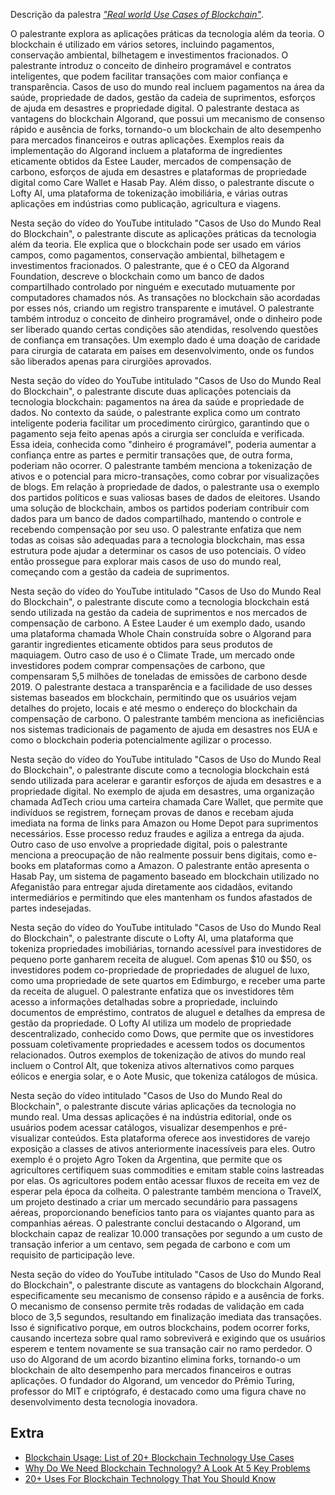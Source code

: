 Descrição da palestra *["Real world Use Cases of Blockchain"](https://www.youtube.com/watch?v=gKA1mzajwyA)*.

O palestrante explora as aplicações práticas da tecnologia além da teoria. O blockchain é utilizado em vários setores, incluindo pagamentos, conservação ambiental, bilhetagem e investimentos fracionados. O palestrante introduz o conceito de dinheiro programável e contratos inteligentes, que podem facilitar transações com maior confiança e transparência. Casos de uso do mundo real incluem pagamentos na área da saúde, propriedade de dados, gestão da cadeia de suprimentos, esforços de ajuda em desastres e propriedade digital. O palestrante destaca as vantagens do blockchain Algorand, que possui um mecanismo de consenso rápido e ausência de forks, tornando-o um blockchain de alto desempenho para mercados financeiros e outras aplicações. Exemplos reais da implementação do Algorand incluem a plataforma de ingredientes eticamente obtidos da Estee Lauder, mercados de compensação de carbono, esforços de ajuda em desastres e plataformas de propriedade digital como Care Wallet e Hasab Pay. Além disso, o palestrante discute o Lofty AI, uma plataforma de tokenização imobiliária, e várias outras aplicações em indústrias como publicação, agricultura e viagens.

Nesta seção do vídeo do YouTube intitulado "Casos de Uso do Mundo Real do Blockchain", o palestrante discute as aplicações práticas da tecnologia além da teoria. Ele explica que o blockchain pode ser usado em vários campos, como pagamentos, conservação ambiental, bilhetagem e investimentos fracionados. O palestrante, que é o CEO da Algorand Foundation, descreve o blockchain como um banco de dados compartilhado controlado por ninguém e executado mutuamente por computadores chamados nós. As transações no blockchain são acordadas por esses nós, criando um registro transparente e imutável. O palestrante também introduz o conceito de dinheiro programável, onde o dinheiro pode ser liberado quando certas condições são atendidas, resolvendo questões de confiança em transações. Um exemplo dado é uma doação de caridade para cirurgia de catarata em países em desenvolvimento, onde os fundos são liberados apenas para cirurgiões aprovados.

Nesta seção do vídeo do YouTube intitulado "Casos de Uso do Mundo Real do Blockchain", o palestrante discute duas aplicações potenciais da tecnologia blockchain: pagamentos na área da saúde e propriedade de dados. No contexto da saúde, o palestrante explica como um contrato inteligente poderia facilitar um procedimento cirúrgico, garantindo que o pagamento seja feito apenas após a cirurgia ser concluída e verificada. Essa ideia, conhecida como "dinheiro é programável", poderia aumentar a confiança entre as partes e permitir transações que, de outra forma, poderiam não ocorrer. O palestrante também menciona a tokenização de ativos e o potencial para micro-transações, como cobrar por visualizações de blogs. Em relação à propriedade de dados, o palestrante usa o exemplo dos partidos políticos e suas valiosas bases de dados de eleitores. Usando uma solução de blockchain, ambos os partidos poderiam contribuir com dados para um banco de dados compartilhado, mantendo o controle e recebendo compensação por seu uso. O palestrante enfatiza que nem todas as coisas são adequadas para a tecnologia blockchain, mas essa estrutura pode ajudar a determinar os casos de uso potenciais. O vídeo então prossegue para explorar mais casos de uso do mundo real, começando com a gestão da cadeia de suprimentos.

Nesta seção do vídeo do YouTube intitulado "Casos de Uso do Mundo Real do Blockchain", o palestrante discute como a tecnologia blockchain está sendo utilizada na gestão da cadeia de suprimentos e nos mercados de compensação de carbono. A Estee Lauder é um exemplo dado, usando uma plataforma chamada Whole Chain construída sobre o Algorand para garantir ingredientes eticamente obtidos para seus produtos de maquiagem. Outro caso de uso é o Climate Trade, um mercado onde investidores podem comprar compensações de carbono, que compensaram 5,5 milhões de toneladas de emissões de carbono desde 2019. O palestrante destaca a transparência e a facilidade de uso desses sistemas baseados em blockchain, permitindo que os usuários vejam detalhes do projeto, locais e até mesmo o endereço do blockchain da compensação de carbono. O palestrante também menciona as ineficiências nos sistemas tradicionais de pagamento de ajuda em desastres nos EUA e como o blockchain poderia potencialmente agilizar o processo.

Nesta seção do vídeo do YouTube intitulado "Casos de Uso do Mundo Real do Blockchain", o palestrante discute como a tecnologia blockchain está sendo utilizada para acelerar e garantir esforços de ajuda em desastres e a propriedade digital. No exemplo de ajuda em desastres, uma organização chamada AdTech criou uma carteira chamada Care Wallet, que permite que indivíduos se registrem, forneçam provas de danos e recebam ajuda imediata na forma de links para Amazon ou Home Depot para suprimentos necessários. Esse processo reduz fraudes e agiliza a entrega da ajuda. Outro caso de uso envolve a propriedade digital, pois o palestrante menciona a preocupação de não realmente possuir bens digitais, como e-books em plataformas como a Amazon. O palestrante então apresenta o Hasab Pay, um sistema de pagamento baseado em blockchain utilizado no Afeganistão para entregar ajuda diretamente aos cidadãos, evitando intermediários e permitindo que eles mantenham os fundos afastados de partes indesejadas.

Nesta seção do vídeo do YouTube intitulado "Casos de Uso do Mundo Real do Blockchain", o palestrante discute o Lofty AI, uma plataforma que tokeniza propriedades imobiliárias, tornando acessível para investidores de pequeno porte ganharem receita de aluguel. Com apenas $10 ou $50, os investidores podem co-propriedade de propriedades de aluguel de luxo, como uma propriedade de sete quartos em Edimburgo, e receber uma parte da receita de aluguel. O palestrante enfatiza que os investidores têm acesso a informações detalhadas sobre a propriedade, incluindo documentos de empréstimo, contratos de aluguel e detalhes da empresa de gestão da propriedade. O Lofty AI utiliza um modelo de propriedade descentralizado, conhecido como Dows, que permite que os investidores possuam coletivamente propriedades e acessem todos os documentos relacionados. Outros exemplos de tokenização de ativos do mundo real incluem o Control Alt, que tokeniza ativos alternativos como parques eólicos e energia solar, e o Aote Music, que tokeniza catálogos de música.

Nesta seção do vídeo intitulado "Casos de Uso do Mundo Real do Blockchain", o palestrante discute várias aplicações da tecnologia no mundo real. Uma dessas aplicações é na indústria editorial, onde os usuários podem acessar catálogos, visualizar desempenhos e pré-visualizar conteúdos. Esta plataforma oferece aos investidores de varejo exposição a classes de ativos anteriormente inacessíveis para eles. Outro exemplo é o projeto Agro Token da Argentina, que permite que os agricultores certifiquem suas commodities e emitam stable coins lastreadas por elas. Os agricultores podem então acessar fluxos de receita em vez de esperar pela época da colheita. O palestrante também menciona o TravelX, um projeto destinado a criar um mercado secundário para passagens aéreas, proporcionando benefícios tanto para os viajantes quanto para as companhias aéreas. O palestrante conclui destacando o Algorand, um blockchain capaz de realizar 10.000 transações por segundo a um custo de transação inferior a um centavo, sem pegada de carbono e com um requisito de participação leve.

Nesta seção do vídeo do YouTube intitulado "Casos de Uso do Mundo Real do Blockchain", o palestrante discute as vantagens do blockchain Algorand, especificamente seu mecanismo de consenso rápido e a ausência de forks. O mecanismo de consenso permite três rodadas de validação em cada bloco de 3,5 segundos, resultando em finalização imediata das transações. Isso é significativo porque, em outros blockchains, podem ocorrer forks, causando incerteza sobre qual ramo sobreviverá e exigindo que os usuários esperem e tentem novamente se sua transação cair no ramo perdedor. O uso do Algorand de um acordo bizantino elimina forks, tornando-o um blockchain de alto desempenho para mercados financeiros e outras aplicações. O fundador do Algorand, um vencedor do Prêmio Turing, professor do MIT e criptógrafo, é destacado como uma figura chave no desenvolvimento desta tecnologia inovadora.

## Extra
- [Blockchain Usage: List of 20+ Blockchain Technology Use Cases](https://101blockchains.com/blockchain-usage/)
- [Why Do We Need Blockchain Technology? A Look At 5 Key Problems](https://101blockchains.com/why-do-we-need-blockchain-technology/)
- [20+ Uses For Blockchain Technology That You Should Know](https://101blockchains.com/uses-for-blockchain-technology/)
